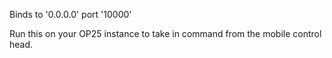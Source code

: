 Binds to '0.0.0.0' port '10000'

Run this on your OP25 instance to take in command from the mobile control head.

